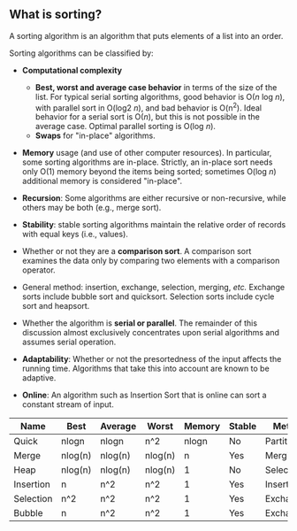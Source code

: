 ## What is sorting?


A sorting algorithm is an algorithm that puts elements of a list into an order.

Sorting algorithms can be classified by:

-   **Computational complexity**
    -   **Best, worst and average case behavior** in terms of the size of the list. For typical serial sorting algorithms, good behavior is O(_n_ log _n_), with parallel sort in O(log2 _n_), and bad behavior is O(n<sup>2</sup>). Ideal behavior for a serial sort is O(_n_), but this is not possible in the average case. Optimal parallel sorting is O(log _n_).
    -   **Swaps** for "in-place" algorithms.
    
-  **Memory**  usage (and use of other computer resources). In particular, some sorting algorithms are in-place. Strictly, an in-place sort needs only O(1) memory beyond the items being sorted; sometimes O(log _n_) additional memory is considered "in-place".
-  **Recursion**: Some algorithms are either recursive or non-recursive, while others may be both (e.g., merge sort).
-  **Stability**: stable sorting algorithms maintain the relative order of records with equal keys (i.e., values).
-   Whether or not they are a **comparison sort**. A comparison sort examines the data only by comparing two elements with a comparison operator.
-   General method: insertion, exchange, selection, merging, _etc._ Exchange sorts include bubble sort and quicksort. Selection sorts include cycle sort and heapsort.
-   Whether the algorithm is **serial or parallel**. The remainder of this discussion almost exclusively concentrates upon serial algorithms and assumes serial operation.
-   **Adaptability**: Whether or not the presortedness of the input affects the running time. Algorithms that take this into account are known to be adaptive.
-   **Online**: An algorithm such as Insertion Sort that is online can sort a constant stream of input.



| Name      | Best    | Average | Worst   | Memory | Stable | Method       |
| --------- | ------- | ------- | ------- | ------ | ------ | ------------ |
| Quick     | nlogn   | nlogn   | n^2     | nlogn  | No     | Partitioning |
| Merge     | nlog(n) | nlog(n) | nlog(n) | n      | Yes    | Merging      |
| Heap      | nlog(n) | nlog(n) | nlog(n) | 1      | No     | Selection    |
| Insertion | n       | n^2     | n^2     | 1      | Yes    | Insertion    |
| Selection | n^2     | n^2     | n^2     | 1      | Yes    | Exchanging   |
| Bubble    | n       | n^2     | n^2     | 1      | Yes    | Exchanging   |


